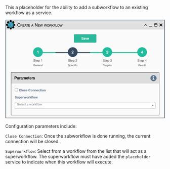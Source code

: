 This a placeholder for the ability to add a subworkflow to an existing
workflow as a service.

![Subworkflow Service](../../_static/automation/builtin_service_types/workflow.png)

Configuration parameters include:

`Close Connection`: Once the subworkflow is done running, the current
  connection will be closed.
  
`Superworkflow`:  Select from a workflow from the list that will act as a 
  superworkflow.  The superworkflow must have added the `placeholder`
  service to indicate when this workflow will execute.